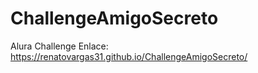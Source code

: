 # ChallengeAmigoSecreto
Alura Challenge
Enlace: https://renatovargas31.github.io/ChallengeAmigoSecreto/
